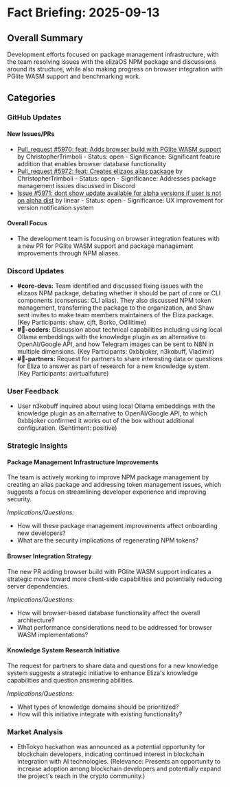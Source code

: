 # Fact Briefing: 2025-09-13

## Overall Summary
Development efforts focused on package management infrastructure, with the team resolving issues with the elizaOS NPM package and discussions around its structure, while also making progress on browser integration with PGlite WASM support and benchmarking work.

## Categories

### GitHub Updates

#### New Issues/PRs
- [Pull_request #5970: feat: Adds browser build with PGlite WASM support](https://github.com/elizaOS/eliza/pull/5970) by ChristopherTrimboli - Status: open - Significance: Significant feature addition that enables browser database functionality
- [Pull_request #5972: feat: Creates elizaos alias package](https://github.com/elizaOS/eliza/pull/5972) by ChristopherTrimboli - Status: open - Significance: Addresses package management issues discussed in Discord
- [Issue #5971: dont show update available for alpha versions if user is not on alpha dist](https://github.com/elizaOS/eliza/issues/5971) by linear - Status: open - Significance: UX improvement for version notification system

#### Overall Focus
- The development team is focusing on browser integration features with a new PR for PGlite WASM support and package management improvements through NPM aliases.

### Discord Updates
- **#core-devs:** Team identified and discussed fixing issues with the elizaos NPM package, debating whether it should be part of core or CLI components (consensus: CLI alias). They also discussed NPM token management, transferring the package to the organization, and Shaw sent invites to make team members maintainers of the Eliza package. (Key Participants: shaw, cjft, Borko, Odilitime)
- **#💬-coders:** Discussion about technical capabilities including using local Ollama embeddings with the knowledge plugin as an alternative to OpenAI/Google API, and how Telegram images can be sent to N8N in multiple dimensions. (Key Participants: 0xbbjoker, n3kobuff, Vladimir)
- **#🥇-partners:** Request for partners to share interesting data or questions for Eliza to answer as part of research for a new knowledge system. (Key Participants: avirtualfuture)

### User Feedback
- User n3kobuff inquired about using local Ollama embeddings with the knowledge plugin as an alternative to OpenAI/Google API, to which 0xbbjoker confirmed it works out of the box without additional configuration. (Sentiment: positive)

### Strategic Insights

#### Package Management Infrastructure Improvements
The team is actively working to improve NPM package management by creating an alias package and addressing token management issues, which suggests a focus on streamlining developer experience and improving security.

*Implications/Questions:*
  - How will these package management improvements affect onboarding new developers?
  - What are the security implications of regenerating NPM tokens?

#### Browser Integration Strategy
The new PR adding browser build with PGlite WASM support indicates a strategic move toward more client-side capabilities and potentially reducing server dependencies.

*Implications/Questions:*
  - How will browser-based database functionality affect the overall architecture?
  - What performance considerations need to be addressed for browser WASM implementations?

#### Knowledge System Research Initiative
The request for partners to share data and questions for a new knowledge system suggests a strategic initiative to enhance Eliza's knowledge capabilities and question answering abilities.

*Implications/Questions:*
  - What types of knowledge domains should be prioritized?
  - How will this initiative integrate with existing functionality?

### Market Analysis
- EthTokyo hackathon was announced as a potential opportunity for blockchain developers, indicating continued interest in blockchain integration with AI technologies. (Relevance: Presents an opportunity to increase adoption among blockchain developers and potentially expand the project's reach in the crypto community.)